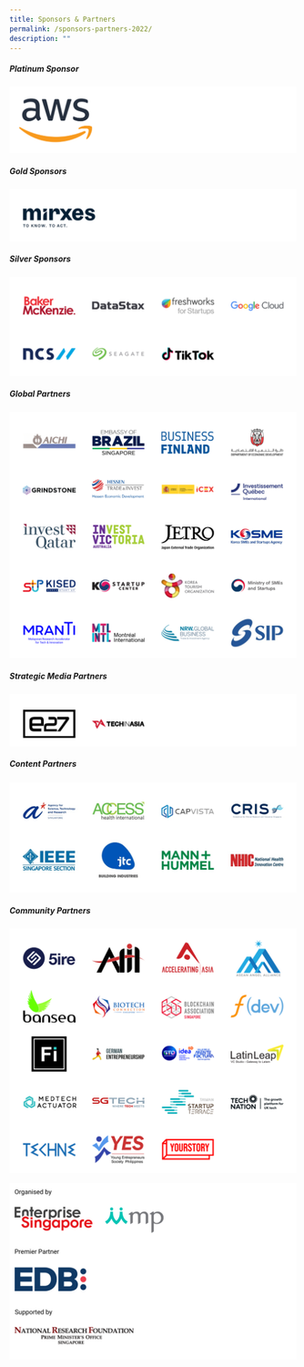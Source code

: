 ```yaml
---
title: Sponsors & Partners
permalink: /sponsors-partners-2022/
description: ""
---
```

##### Platinum Sponsor
![Platinum sponsor SWITCH 2022](/images/Sponsor%20Cards/Sponsor%20Cards%20(2022)/Platinum%20Sponsor.png)

##### Gold Sponsors
![Gold Sponsors SWITCH 2022](/images/Sponsor%20Cards/Sponsor%20Cards%20(2022)/Gold%20Sponsors.png)

##### Silver Sponsors
![Silver Sponsor SWITCH 2022](/images/Sponsor%20Cards/Sponsor%20Cards%20(2022)/Silver%20Sponsors.png)

##### Global Partners
![Global Partners SWITCH 2022](/images/Sponsor%20Cards/Sponsor%20Cards%20(2022)/Global%20Partners.png)

##### Strategic Media Partners
![STrategic Media PArtners SWITCH 2022](/images/Sponsor%20Cards/Sponsor%20Cards%20(2022)/Strategic%20Media%20%20Partners.png)

##### Content Partners
![Content Partners SWITCH 2022](/images/Content%20Partners.png)

##### Community Partners 
![Community Partners SWITCH 2022](/images/Sponsor%20Cards/Sponsor%20Cards%20(2022)/Community%20Partners%202022_Cards.png)

![Evergreen SWITCH 2022](/images/Sponsor%20Cards/Sponsor%20Cards%20(2022)/evergreen.png)